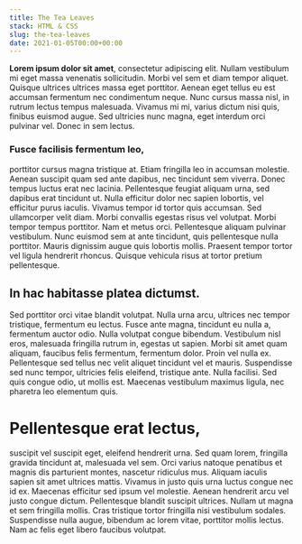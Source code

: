 ```yaml
---
title: The Tea Leaves
stack: HTML & CSS
slug: the-tea-leaves
date: 2021-01-05T00:00+00:00
---
```


**Lorem ipsum dolor sit amet**, consectetur adipiscing elit. Nullam vestibulum mi eget massa venenatis sollicitudin. Morbi vel sem et diam tempor aliquet. Quisque ultrices ultrices massa eget porttitor. Aenean eget tellus eu est accumsan fermentum nec condimentum neque. Nunc cursus massa nisl, in rutrum lectus tempus malesuada. Vivamus mi mi, varius dictum nisi quis, finibus euismod augue. Sed ultricies nunc magna, eget interdum orci pulvinar vel. Donec in sem lectus.

### Fusce facilisis fermentum leo,

porttitor cursus magna tristique at. Etiam fringilla leo in accumsan molestie. Aenean suscipit quam sed ante dapibus, nec tincidunt sem viverra. Donec tempus luctus erat nec lacinia. Pellentesque feugiat aliquam urna, sed dapibus erat tincidunt ut. Nulla efficitur dolor nec sapien lobortis, vel efficitur purus iaculis. Vivamus tempor id tortor quis accumsan. Sed ullamcorper velit diam. Morbi convallis egestas risus vel volutpat. Morbi tempor tempus porttitor. Nam et metus orci. Pellentesque aliquam pulvinar vestibulum. Nunc euismod sem at ante tincidunt, quis pellentesque nulla porttitor. Mauris dignissim augue quis lobortis mollis. Praesent tempor tortor vel ligula hendrerit rhoncus. Quisque vehicula risus at tortor pretium pellentesque.

## In hac habitasse platea dictumst.

Sed porttitor orci vitae blandit volutpat. Nulla urna arcu, ultrices nec tempor tristique, fermentum eu lectus. Fusce ante magna, tincidunt eu nulla a, fermentum auctor odio. Nulla volutpat congue bibendum. Vestibulum nisl eros, malesuada fringilla rutrum in, egestas ut sapien. Morbi sit amet quam aliquam, faucibus felis fermentum, fermentum dolor. Proin vel nulla ex. Pellentesque sed tellus nec velit aliquet tincidunt vel et mauris. Suspendisse sed nunc tempor, ultricies felis eleifend, tristique ante. Nulla facilisi. Sed quis congue odio, ut mollis est. Maecenas vestibulum maximus ligula, nec pharetra leo elementum quis.

# Pellentesque erat lectus,

suscipit vel suscipit eget, eleifend hendrerit urna. Sed quam lorem, fringilla gravida tincidunt at, malesuada vel sem. Orci varius natoque penatibus et magnis dis parturient montes, nascetur ridiculus mus. Aliquam iaculis sapien sit amet ultrices mattis. Vivamus in justo quis urna luctus congue nec id ex. Maecenas efficitur sed ipsum vel molestie. Aenean hendrerit arcu vel justo congue dictum. Pellentesque blandit suscipit ultrices. Nullam ut magna et sem fringilla mollis. Cras tristique tortor fringilla nisi vestibulum sodales. Suspendisse nulla augue, bibendum ac lorem vitae, porttitor mollis lectus. Nam ac felis eget libero faucibus volutpat.
